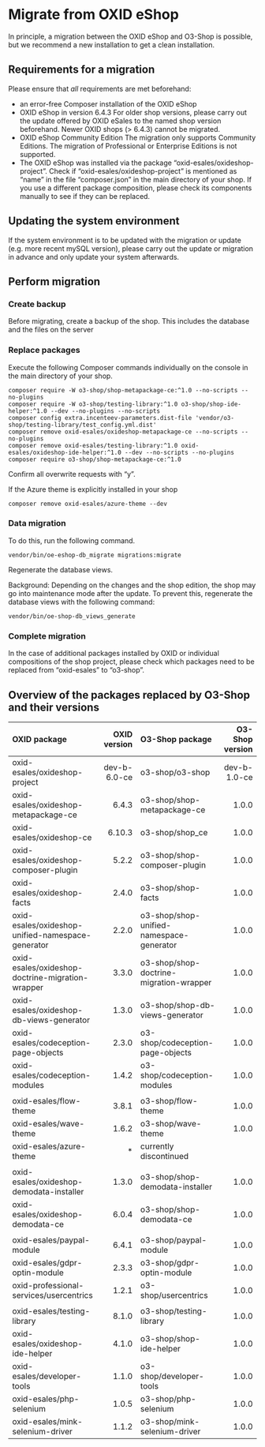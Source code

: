 # Migrate from OXID eShop

In principle, a migration between the OXID eShop and O3-Shop is possible, but we recommend a new installation to get a clean installation.

## Requirements for a migration

Please ensure that *all* requirements are met beforehand:

- an error-free Composer installation of the OXID eShop
- OXID eShop in version 6.4.3
  For older shop versions, please carry out the update offered by OXID eSales to the named shop version beforehand. Newer OXID shops (> 6.4.3) cannot be migrated.
- OXID eShop Community Edition 
  The migration only supports Community Editions. The migration of Professional or Enterprise Editions is not supported.
- The OXID eShop was installed via the package “oxid-esales/oxideshop-project”.
  Check if “oxid-esales/oxideshop-project” is mentioned as “name” in the file “composer.json” in the main directory of your shop. If you use a different package composition, please check its components manually to see if they can be replaced.

## Updating the system environment

If the system environment is to be updated with the migration or update (e.g. more recent mySQL version), please carry out the update or migration in advance and only update your system afterwards.

## Perform migration

### Create backup

Before migrating, create a backup of the shop. This includes the database and the files on the server

### Replace packages

Execute the following Composer commands individually on the console in the main directory of your shop.

```
composer require -W o3-shop/shop-metapackage-ce:^1.0 --no-scripts --no-plugins
composer require -W o3-shop/testing-library:^1.0 o3-shop/shop-ide-helper:^1.0 --dev --no-plugins --no-scripts
composer config extra.incenteev-parameters.dist-file 'vendor/o3-shop/testing-library/test_config.yml.dist'
composer remove oxid-esales/oxideshop-metapackage-ce --no-scripts --no-plugins
composer remove oxid-esales/testing-library:^1.0 oxid-esales/oxideshop-ide-helper:^1.0 --dev --no-scripts --no-plugins
composer require o3-shop/shop-metapackage-ce:^1.0
```

Confirm all overwrite requests with “y”.

If the Azure theme is explicitly installed in your shop

```
composer remove oxid-esales/azure-theme --dev
```

### Data migration

To do this, run the following command.

```
vendor/bin/oe-eshop-db_migrate migrations:migrate
```

Regenerate the database views.

Background: Depending on the changes and the shop edition, the shop may go into maintenance mode after the update.
To prevent this, regenerate the database views with the following command:

```
vendor/bin/oe-shop-db_views_generate
```


### Complete migration

In the case of additional packages installed by OXID or individual compositions of the shop project, please check which packages need to be replaced from “oxid-esales” to “o3-shop”.

## Overview of the packages replaced by O3-Shop and their versions

| OXID package                                      | OXID version | O3-Shop package                          | O3-Shop version |
|:--------------------------------------------------|-------------:|:-----------------------------------------|----------------:|
| oxid-esales/oxideshop-project                     | dev-b-6.0-ce | o3-shop/o3-shop                          | dev-b-1.0-ce    |
| oxid-esales/oxideshop-metapackage-ce              | 6.4.3        | o3-shop/shop-metapackage-ce              | 1.0.0           |
| oxid-esales/oxideshop-ce                          | 6.10.3       | o3-shop/shop_ce                          | 1.0.0           |
| oxid-esales/oxideshop-composer-plugin             | 5.2.2        | o3-shop/shop-composer-plugin             | 1.0.0           |
| oxid-esales/oxideshop-facts                       | 2.4.0        | o3-shop/shop-facts                       | 1.0.0           |
| oxid-esales/oxideshop-unified-namespace-generator | 2.2.0        | o3-shop/shop-unified-namespace-generator | 1.0.0           |
| oxid-esales/oxideshop-doctrine-migration-wrapper  | 3.3.0        | o3-shop/shop-doctrine-migration-wrapper  | 1.0.0           |
| oxid-esales/oxideshop-db-views-generator          | 1.3.0        | o3-shop/shop-db-views-generator          | 1.0.0           |
| oxid-esales/codeception-page-objects              | 2.3.0        | o3-shop/codeception-page-objects         | 1.0.0           |
| oxid-esales/codeception-modules                   | 1.4.2        | o3-shop/codeception-modules              | 1.0.0           |
|                                                   |              |                                          |                 |
| oxid-esales/flow-theme                            | 3.8.1        | o3-shop/flow-theme                       | 1.0.0           |
| oxid-esales/wave-theme                            | 1.6.2        | o3-shop/wave-theme                       | 1.0.0           |
| oxid-esales/azure-theme                           | *            | currently discontinued                   |                 |
|                                                   |              |                                          |                 |
| oxid-esales/oxideshop-demodata-installer          | 1.3.0        | o3-shop/shop-demodata-installer          | 1.0.0           |
| oxid-esales/oxideshop-demodata-ce                 | 6.0.4        | o3-shop/shop-demodata-ce                 | 1.0.0           |
|                                                   |              |                                          |                 |
| oxid-esales/paypal-module                         | 6.4.1        | o3-shop/paypal-module                    | 1.0.0           |
| oxid-esales/gdpr-optin-module                     | 2.3.3        | o3-shop/gdpr-optin-module                | 1.0.0           |
| oxid-professional-services/usercentrics           | 1.2.1        | o3-shop/usercentrics                     | 1.0.0           |
|                                                   |              |                                          |                 |
| oxid-esales/testing-library                       | 8.1.0        | o3-shop/testing-library                  | 1.0.0           |
| oxid-esales/oxideshop-ide-helper                  | 4.1.0        | o3-shop/shop-ide-helper                  | 1.0.0           |
| oxid-esales/developer-tools                       | 1.1.0        | o3-shop/developer-tools                  | 1.0.0           |
| oxid-esales/php-selenium                          | 1.0.5        | o3-shop/php-selenium                     | 1.0.0           |
| oxid-esales/mink-selenium-driver                  | 1.1.2        | o3-shop/mink-selenium-driver             | 1.0.0           |